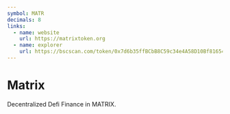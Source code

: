 ```yaml
---
symbol: MATR
decimals: 8
links:
  - name: website
    url: https://matrixtoken.org
  - name: explorer
    url: https://bscscan.com/token/0x7d6b35ffBCbB8C59c34e4A58D10Bf81654e6Ff6d
---
```


# Matrix

Decentralized Defi Finance in MATRIX.
